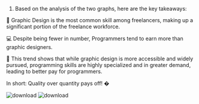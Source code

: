 1) Based on the analysis of the two graphs, here are the key takeaways:

🎨 Graphic Design is the most common skill among freelancers, making up a significant portion of the freelance workforce.

💻 Despite being fewer in number, Programmers tend to earn more than graphic designers.

🌟 This trend shows that while graphic design is more accessible and widely pursued, programming skills are highly specialized and in greater demand, leading to better pay for programmers.

In short: Quality over quantity pays off! �


![download](https://github.com/user-attachments/assets/8c1ca54d-4a26-42ad-bb37-6b13b819c0ee)                               ![download](https://github.com/user-attachments/assets/ebdc2d69-aa5a-45a9-ba4a-9c3011f468d0)



